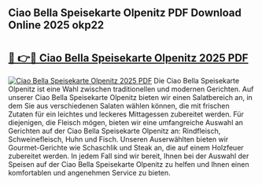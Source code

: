 ## Ciao Bella Speisekarte Olpenitz PDF Download Online 2025 okp22

# <h2><a href="http://gcc384b.nevu.top/?p=Ciao+Bella+Speisekarte+Olpenitz">🔗 👉🔴 Ciao Bella Speisekarte Olpenitz 2025 PDF</a></h2>

[![Ciao Bella Speisekarte Olpenitz 2025 PDF](https://i.imgur.com/dBaPXMq.png)](http://gcc384b.nevu.top/?p=Ciao+Bella+Speisekarte+Olpenitz)
Die Ciao Bella Speisekarte Olpenitz ist eine Wahl zwischen traditionellen und modernen Gerichten. Auf unserer Ciao Bella Speisekarte Olpenitz bieten wir einen Salatbereich an, in dem Sie aus verschiedenen Salaten wählen können, die mit frischen Zutaten für ein leichtes und leckeres Mittagessen zubereitet werden. Für diejenigen, die Fleisch mögen, bieten wir eine umfangreiche Auswahl an Gerichten auf der Ciao Bella Speisekarte Olpenitz an: Rindfleisch, Schweinefleisch, Huhn und Fisch. Unseren Auserwählten bieten wir Gourmet-Gerichte wie Schaschlik und Steak an, die auf einem Holzfeuer zubereitet werden. In jedem Fall sind wir bereit, Ihnen bei der Auswahl der Speisen auf der Ciao Bella Speisekarte Olpenitz zu helfen und Ihnen einen komfortablen und angenehmen Service zu bieten.
